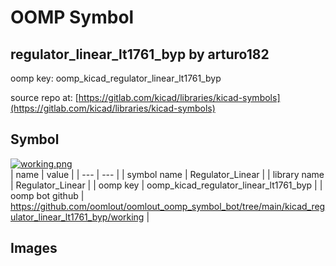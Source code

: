 # OOMP Symbol  
## regulator_linear_lt1761_byp  by arturo182  
  
oomp key: oomp_kicad_regulator_linear_lt1761_byp  
  
source repo at: [https://gitlab.com/kicad/libraries/kicad-symbols](https://gitlab.com/kicad/libraries/kicad-symbols)  
## Symbol  
  
[![working.png](working_600.png)](working.png)  
| name | value | 
| --- | --- | 
| symbol name | Regulator_Linear | 
| library name | Regulator_Linear | 
| oomp key | oomp_kicad_regulator_linear_lt1761_byp | 
| oomp bot github | https://github.com/oomlout/oomlout_oomp_symbol_bot/tree/main/kicad_regulator_linear_lt1761_byp/working | 
## Images  
